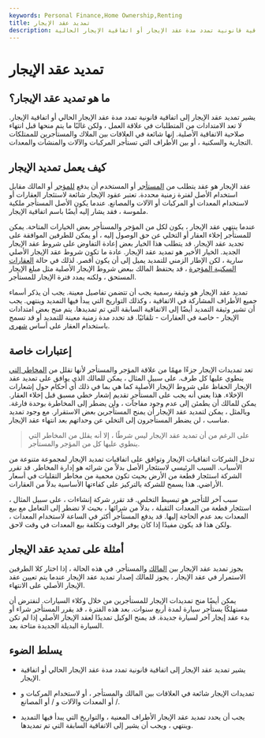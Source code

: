 ```yaml
---
keywords: Personal Finance,Home Ownership,Renting
title: تمديد عقد الإيجار
description: يشير تمديد عقد الإيجار إلى اتفاقية قانونية تمدد مدة عقد الإيجار أو اتفاقية الإيجار الحالية.
---
```


# تمديد عقد الإيجار
## ما هو تمديد عقد الإيجار؟

يشير تمديد عقد الإيجار إلى اتفاقية قانونية تمدد مدة عقد الإيجار الحالي أو اتفاقية الإيجار. لا تعد الامتدادات من المتطلبات في علاقة العمل ، ولكن غالبًا ما يتم منحها قبل انتهاء صلاحية الاتفاقية الأصلية. إنها شائعة في العلاقات بين الملاك والمستأجرين للممتلكات التجارية والسكنية ، أو بين الأطراف التي تستأجر المركبات والآلات والمنشآت والمعدات.

## كيف يعمل تمديد الإيجار

عقد الإيجار هو عقد يتطلب من [المستأجر](/lessee) أو المستخدم أن يدفع [للمؤجر](/lessor) أو المالك مقابل استخدام الأصل لفترة زمنية محددة. تعتبر عقود الإيجار شائعة لاستئجار العقارات أو لاستخدام المعدات أو المركبات أو الآلات والمصانع. عندما يكون الأصل المستأجر ملكية ملموسة ، فقد يشار إليه أيضًا باسم اتفاقية الإيجار.

عندما ينتهي عقد الإيجار ، يكون لكل من المؤجر والمستأجر بعض الخيارات المتاحة. يمكن للمستأجر إخلاء العقار أو التخلي عن حق الوصول إليه ، أو يمكن للطرفين الموافقة على تجديد عقد الإيجار. قد يتطلب هذا الخيار بعض إعادة التفاوض على شروط عقد الإيجار الجديد. الخيار الأخير هو تمديد عقد الإيجار. عادة ما تكون شروط عقد الإيجار الأصلي سارية ، لكن الإطار الزمني للتمديد يميل إلى أن يكون أقصر. لذلك في حالة [العقارات السكنية المؤجرة](/residentialrentalproperty) ، قد يحتفظ المالك ببعض شروط الإيجار الأصلية مثل مبلغ الإيجار المستحق ، ولكنه يمدد فترة الإيجار للمستأجر.

تمديد عقد الإيجار هو وثيقة رسمية يجب أن تتضمن تفاصيل معينة. يجب أن يذكر أسماء جميع الأطراف المشاركة في الاتفاقية ، وكذلك التواريخ التي يبدأ فيها التمديد وينتهي. يجب أن تشير وثيقة التمديد أيضًا إلى الاتفاقية السابقة التي تم تمديدها. يتم منح بعض امتدادات الإيجار - خاصة في العقارات - تلقائيًا. قد تحدد مدة زمنية معينة للتمديد أو قد تسمح باستخدام العقار على أساس [شهري](/month-to-month-tenancy).

## إعتبارات خاصة

تعد تمديدات الإيجار جزءًا مهمًا من علاقة المؤجر والمستأجر لأنها تقلل من [المخاطر التي](/risk) ينطوي عليها كل طرف. على سبيل المثال ، يمكن للمالك الذي يوافق على تمديد عقد الإيجار الحفاظ على شروط الإيجار الأصلية كما هي بما في ذلك أي أحكام حول إشعارات الإخلاء. هذا يعني أنه يجب على المستأجر تقديم إشعار خطي مسبق قبل إخلاء العقار. يمكن للمالك أن يطمئن إلى عدم وجود مفاجآت ، ولن يضطر إلى المخاطرة بوحدة فارغة. وبالمثل ، يمكن لتمديد عقد الإيجار أن يمنح المستأجرين بعض الاستقرار. مع وجود تمديد مناسب ، لن يضطر المستأجرون إلى التخلي عن وحداتهم بعد انتهاء عقد الإيجار.

> على الرغم من أن تمديد عقد الإيجار ليس شرطًا ، إلا أنه يقلل من المخاطر التي ينطوي عليها كل من المؤجر والمستأجر.

>

تدخل الشركات اتفاقيات الإيجار وتوافق على اتفاقيات تمديد الإيجار لمجموعة متنوعة من الأسباب. السبب الرئيسي لاستئجار الأصل بدلاً من شرائه هو إدارة المخاطر. قد تقرر الشركة استئجار قطعة من الأرض بحيث تكون محمية من مخاطر التقلبات في أسعار الأراضي. هذا يسمح للشركة بالتركيز على كفاءتها الأساسية بدلاً من العقارات.

سبب آخر للتأجير هو تبسيط التخلص. قد تقرر شركة إنشاءات ، على سبيل المثال ، استئجار قطعة من المعدات الثقيلة ، بدلاً من شرائها ، بحيث لا تضطر إلى التعامل مع بيع المعدات بعد عدم الحاجة إليها. قد يدفع المستأجر أكثر في الساعة لاستخدام المعدات ، ولكن هذا قد يكون مفيدًا إذا كان يوفر الوقت وتكلفة بيع المعدات في وقت لاحق.

## أمثلة على تمديد عقد الإيجار

يجوز تمديد عقد الإيجار بين [المالك](/landlord) والمستأجر. في هذه الحالة ، إذا اختار كلا الطرفين الاستمرار في عقد الإيجار ، يجوز للمالك إصدار تمديد عقد الإيجار عندما يتم تعيين عقد الإيجار الأصلي على الانتهاء.

يمكن أيضًا منح تمديدات الإيجار للمستأجرين من خلال وكلاء السيارات. لنفترض أن مستهلكًا يستأجر سيارة لمدة أربع سنوات. بعد هذه الفترة ، قد يقرر المستأجر شراء أو بدء عقد إيجار آخر لسيارة جديدة. قد يمنح الوكيل تمديدًا لعقد الإيجار الأصلي إذا لم تكن السيارة البديلة الجديدة متاحة بعد.

## يسلط الضوء

- يشير تمديد عقد الإيجار إلى اتفاقية قانونية تمدد مدة عقد الإيجار الحالي أو اتفاقية الإيجار.

- تمديدات الإيجار شائعة في العلاقات بين المالك والمستأجر ، أو لاستخدام المركبات و / أو المعدات والآلات و / أو المصانع.

- يجب أن يحدد تمديد عقد الإيجار الأطراف المعنية ، والتواريخ التي يبدأ فيها التمديد وينتهي ، ويجب أن يشير إلى الاتفاقية السابقة التي تم تمديدها.

